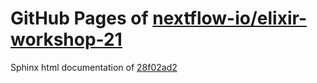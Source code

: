 GitHub Pages of [nextflow-io/elixir-workshop-21](https://github.com/nextflow-io/elixir-workshop-21.git)
===
Sphinx html documentation of [28f02ad2](https://github.com/nextflow-io/elixir-workshop-21/tree/28f02ad271810eb90731e75563a59fa81c6ee2b9)
